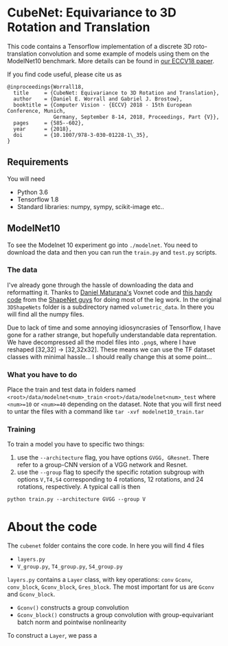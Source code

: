 # CubeNet: Equivariance to 3D Rotation and Translation

This code contains a Tensorflow implementation of a discrete 3D roto-translation convolution and some example of models using them on the ModelNet10 benchmark. More details can be found in [our ECCV18 paper](https://arxiv.org/abs/1804.04458). 

If you find code useful, please cite us as
```
@inproceedings{Worrall18,
  title     = {CubeNet: Equivariance to 3D Rotation and Translation},
  author    = {Daniel E. Worrall and Gabriel J. Brostow},
  booktitle = {Computer Vision - {ECCV} 2018 - 15th European Conference, Munich,
               Germany, September 8-14, 2018, Proceedings, Part {V}},
  pages     = {585--602},
  year      = {2018},
  doi       = {10.1007/978-3-030-01228-1\_35},
}
```

## Requirements
You will need
- Python 3.6
- Tensorflow 1.8
- Standard libraries: numpy, sympy, scikit-image etc..

## ModelNet10
To see the Modelnet 10 experiment go into `./modelnet`. You need to download the data and then you can run the `train.py` and `test.py` scripts.

### The data
I've already gone through the hassle of downloading the data and reformatting it. Thanks to [Daniel Maturana's](https://github.com/dimatura/voxnet) Voxnet code and [this handy code](http://vision.princeton.edu/projects/2014/3DShapeNets/3DShapeNetsCode.zip) from the [ShapeNet guys](http://vision.princeton.edu/projects/2014/3DShapeNets/) for doing most of the leg work. In the original `3DShapeNets` folder is a subdirectory named `volumetric_data`. In there you will find all the numpy files.

Due to lack of time and some annoying idiosyncrasies of Tensorflow, I have gone for a rather strange, but hopefully understandable data reprentation. We have decompressed all the model files into `.png`s, where I have reshaped [32,32] -> [32,32x32]. These means we can use the TF dataset classes with minimal hassle... I should really change this at some point...

### What you have to do
Place the train and test data in folders named
`<root>/data/modelnet<num>_train`
`<root>/data/modelnet<num>_test`
where `<num>=10` or `<num>=40` depending on the dataset. Note that you will first need to untar the files with a command like `tar -xvf modelnet10_train.tar`

### Training
To train a model you have to specific two things: 
1) use the `--architecture` flag, you have options `GVGG, GResnet`. There refer to a group-CNN version of a VGG network and Resnet.
2) use the `--group` flag to specify the specific rotation subgroup with options `V,T4,S4` corresponding to 4 rotations, 12 rotations, and 24 rotations, respectively.
A typical call is then
```
python train.py --architecture GVGG --group V
```

# About the code
The `cubenet` folder contains the core code. In here you will find 4 files
- `layers.py`
- `V_group.py`, `T4_group.py`, `S4_group.py`

`layers.py` contains a `Layer` class, with key operations: `conv` `Gconv`, `conv_block`, `Gconv_block`, `Gres_block`. The most important for us are `Gconv` and `Gconv_block`. 
- `Gconv()` constructs a group convolution
- `Gconv_block()` constructs a group convolution with group-equivariant batch norm and pointwise nonlinearity

To construct a `Layer`, we pass a

